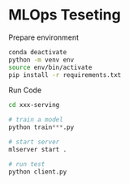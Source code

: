 # MLOps Teseting

Prepare environment
```bash
conda deactivate
python -m venv env
source env/bin/activate
pip install -r requirements.txt
```

Run Code
```bash
cd xxx-serving
```


```python
# train a model
python train***.py

# start server
mlserver start .

# run test
python client.py
```